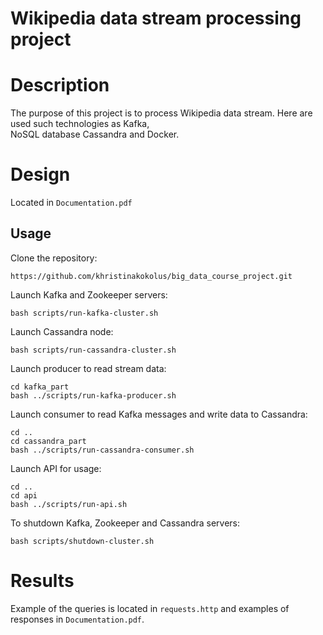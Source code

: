 # Wikipedia data stream processing project


# Description

The purpose of this project is to process Wikipedia data stream. Here are used such technologies as Kafka,  
NoSQL database Cassandra and Docker.


# Design


Located in ```Documentation.pdf```


## Usage

Clone the repository:

```
https://github.com/khristinakokolus/big_data_course_project.git
```

Launch Kafka and Zookeeper servers:
```
bash scripts/run-kafka-cluster.sh
```

Launch Cassandra node:
```
bash scripts/run-cassandra-cluster.sh
```

Launch producer to read stream data:
```
cd kafka_part
bash ../scripts/run-kafka-producer.sh
```

Launch consumer to read Kafka messages and write data to Cassandra:
```
cd ..
cd cassandra_part
bash ../scripts/run-cassandra-consumer.sh
```

Launch API for usage:
```
cd ..
cd api
bash ../scripts/run-api.sh
```

To shutdown Kafka, Zookeeper and Cassandra servers:
```
bash scripts/shutdown-cluster.sh
```

# Results

Example of the queries is located in ```requests.http``` and examples of responses in ```Documentation.pdf```.
